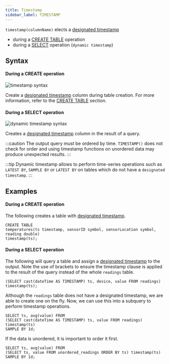 ```yaml
---
title: Timestamp
sidebar_label: TIMESTAMP
---
```


`timestamp(columnName)` elects a [designated timestamp](concept/designated-timestamp.md)

- during a [CREATE TABLE](reference/create-table.md#timestamp) operation
- during a [SELECT](reference/select.md) operation (`dynamic timestamp`)

## Syntax

#### During a CREATE operation

![timestamp syntax](/img/doc/diagrams/timestamp.svg)

Create a [designated timestamp](concept/designated-timestamp.md) column during table
creation. For more information, refer to the [CREATE TABLE](reference/create-table.md)
section.

#### During a SELECT operation

![dynamic timestamp syntax](/img/doc/diagrams/dynamicTimestamp.svg)

Creates a [designated timestamp](concept/designated-timestamp.md) column in the result of
a query.

:::caution
The output query must be ordered by time. `TIMESTAMP()` does not
check for order and using timestamp functions on unordered data may produce
unexpected results.
:::

:::tip
Dynamic timestamp allows to perform time-series operations such as
`LATEST BY`, `SAMPLE BY` or `LATEST BY` on tables which do not have a
`designated timestamp`.
:::

## Examples

#### During a CREATE operation

The following creates a table with
[designated timestamp](concept/designated-timestamp.md).

```questdb-sql title="Create table"
CREATE TABLE
temperatures(ts timestamp, sensorID symbol, sensorLocation symbol, reading double)
timestamp(ts);
```

#### During a SELECT operation

The following will query a table and assign a
[designated timestamp](concept/designated-timestamp.md) to the output. Note the use of
brackets to ensure the timestamp clause is applied to the result of the query
instead of the whole `readings` table.

```questdb-sql title="Dynamic timestamp"
(SELECT cast(dateTime AS TIMESTAMP) ts, device, value FROM readings) timestamp(ts);
```

Although the `readings` table does not have a designated timestamp, we are able
to create one on the fly. Now, we can use this into a subquery to perform
timestamp operations.

```questdb-sql title="Dynamic timestamp subquery"
SELECT ts, avg(value) FROM
(SELECT cast(dateTime AS TIMESTAMP) ts, value FROM readings) timestamp(ts)
SAMPLE BY 1d;
```

If the data is unordered, it is important to order it first.

```questdb-sql title="Dynamic timestamp - unordered data"
SELECT ts, avg(value) FROM
(SELECT ts, value FROM unordered_readings ORDER BY ts) timestamp(ts)
SAMPLE BY 1d;
```

